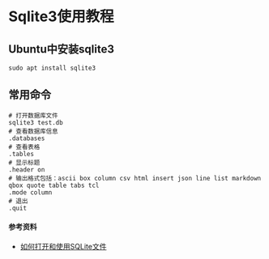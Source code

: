 # Sqlite3使用教程

## Ubuntu中安装sqlite3

```
sudo apt install sqlite3
```

## 常用命令

```
# 打开数据库文件
sqlite3 test.db
# 查看数据库信息
.databases
# 查看表格
.tables
# 显示标题
.header on
# 输出格式包括：ascii box column csv html insert json line list markdown qbox quote table tabs tcl
.mode column
# 退出
.quit
```

#### 参考资料

- [如何打开和使用SQLite文件](https://cn.linux-console.net/?p=37498)